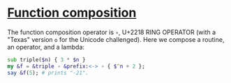 [1]: https://rosettacode.org/wiki/Function_composition

# [Function composition][1]

The function composition operator is `∘`, U+2218 RING OPERATOR (with a "Texas" version `o` for the Unicode challenged). Here we compose a routine, an operator, and a lambda:

```raku
sub triple($n) { 3 * $n }
my &f = &triple ∘ &prefix:<-> ∘ { $^n + 2 };
say &f(5); # prints "-21".
```